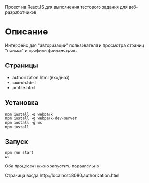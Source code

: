 Проект на ReactJS для выполнения тестового задания для веб-разработчиков

# Описание
Интерфейс для "авторизации" пользователя и просмотра страниц "поиска" и профиля фрилансеров.

## Страницы
* authorization.html (входная)
* search.html
* profile.html

## Установка
``` text
npm install -g webpack
npm install -g webpack-dev-server
npm install -g ws
npm install
```

## Запуск
``` text
npm run start
ws
```

Оба процесса нужно запустить параллельно

Страница входа http://localhost:8080/authorization.html


